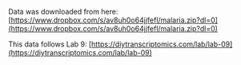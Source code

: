 Data was downloaded from here: [https://www.dropbox.com/s/av8uh0o64jjfefl/malaria.zip?dl=0](https://www.dropbox.com/s/av8uh0o64jjfefl/malaria.zip?dl=0)

This data follows Lab 9: [https://diytranscriptomics.com/lab/lab-09](https://diytranscriptomics.com/lab/lab-09)